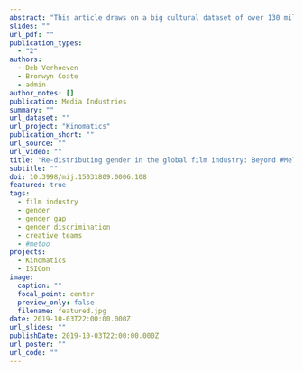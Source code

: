```yaml
---
abstract: "This article draws on a big cultural dataset of over 130 million global screen times to consider the impact that the gender of a film’s director has on the screening prevalence and geographic spread of new release feature films at the cinema. We compare results based on film screenings between December 2012 and May 2015 across a set of forty countries including the United States, France, Germany, Australia, Japan, India, and Brazil. This research is timely in light of renewed attention given to sexism and gender discrimination in the film industry. Rather than focus on the statistical paucity of women in production teams, where discrimination acutely diminishes workplace opportunities, our analysis instead focuses at the other end of the spectrum and identifies gendered patterns in film screenings across the globe. We correlate our findings to the social gender gap analysis undertaken by the World Economic Forum. We hope the research may be used as evidence to support nuanced policy innovations that can result in greater gender equality in the film industry and society more broadly."
slides: ""
url_pdf: ""
publication_types:
  - "2"
authors:
  - Deb Verhoeven
  - Bronwyn Coate
  - admin
author_notes: []
publication: Media Industries
summary: ""
url_dataset: ""
url_project: "Kinomatics"
publication_short: ""
url_source: ""
url_video: ""
title: "Re-distributing gender in the global film industry: Beyond #MeToo and #MeThree"
subtitle: ""
doi: 10.3998/mij.15031809.0006.108
featured: true
tags:
  - film industry
  - gender
  - gender gap
  - gender discrimination
  - creative teams
  - #metoo
projects:
  - Kinomatics
  - ISICon
image:
  caption: ""
  focal_point: center
  preview_only: false
  filename: featured.jpg
date: 2019-10-03T22:00:00.000Z
url_slides: ""
publishDate: 2019-10-03T22:00:00.000Z
url_poster: ""
url_code: ""
---
```

